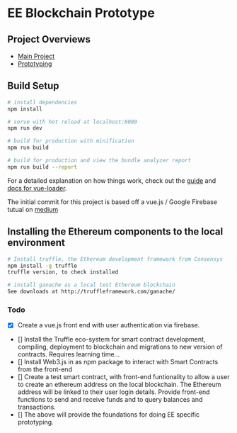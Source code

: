 # EE Blockchain Prototype

## Project Overviews
* [Main Project](https://eagleeye.atlassian.net/wiki/spaces/blockchain/overview)
* [Prototyping](https://eagleeye.atlassian.net/wiki/spaces/blockchain/pages/301203733/Blockchain+Prototyping)



## Build Setup

``` bash
# install dependencies
npm install

# serve with hot reload at localhost:8080
npm run dev

# build for production with minification
npm run build

# build for production and view the bundle analyzer report
npm run build --report
```

For a detailed explanation on how things work, check out the [guide](http://vuejs-templates.github.io/webpack/) and [docs for vue-loader](http://vuejs.github.io/vue-loader).

The initial commit for this project is based off a vue.js / Google Firebase tutual on [medium](https://medium.com/@oleg.agapov/basic-single-page-application-using-vue-js-and-firebase-part-1-9e4c0c11a228)

## Installing the Ethereum components to the local environment

``` bash
# Install truffle, the Ethereum development framework from Consensys
npm install -g truffle
truffle version, to check installed 

# install ganache as a local test Ethereum blockchain
See downloads at http://truffleframework.com/ganache/
```

### Todo
- [x] Create a vue.js front end with user authentication via firebase.
- [] Install the Truffle eco-system for smart contract development, compiling, deployment to blockchain and migrations to new version of contracts. Requires learning time...
- [] Install Web3.js in as npm package to interact with Smart Contracts from the front-end
- [] Create a test smart contract, with front-end funtionality to allow a user to create an ethereum address on the local blockchain. The Ethereum address will be linked to their user login details.  Provide front-end functions to send and receive funds and to query balances and transactions.
- [] The above will provide the foundations for doing EE specific prototyping. 
